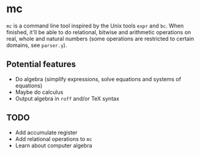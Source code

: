 # mc

`mc` is a command line tool inspired by the Unix tools `expr` and `bc`. When
finished, it'll be able to do relational, bitwise and arithmetic operations on
real, whole and natural numbers (some operations are restricted to certain
domains, see `parser.y`).

## Potential features

- Do algebra (simplify expressions, solve equations and systems of equations)
- Maybe do calculus
- Output algebra in `roff` and/or TeX syntax

## TODO

- Add accumulate register
- Add relational operations to `mc`
- Learn about computer algebra
